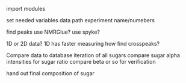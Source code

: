 import modules

set needed variables
	data path
	experiment name/numebers
	
find peaks
	use NMRGlue?
	use spyke?
	
1D or 2D data?
	1D has faster measuring
	how find crosspeaks?
	
Compare data to database
	iteration of all sugars
	compare sugar alpha intensities for sugar ratio
		compare beta or so for verification

hand out final composition of sugar
	
	
